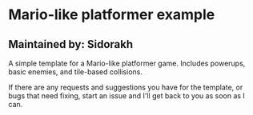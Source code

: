 # Mario-like platformer example

Maintained by: Sidorakh
----
A simple template for a Mario-like platformer game. Includes powerups, basic enemies, and tile-based collisions. 

If there are any requests and suggestions you have for the template, or bugs that need fixing, start an issue and I'll get back to you as soon as I can. 

